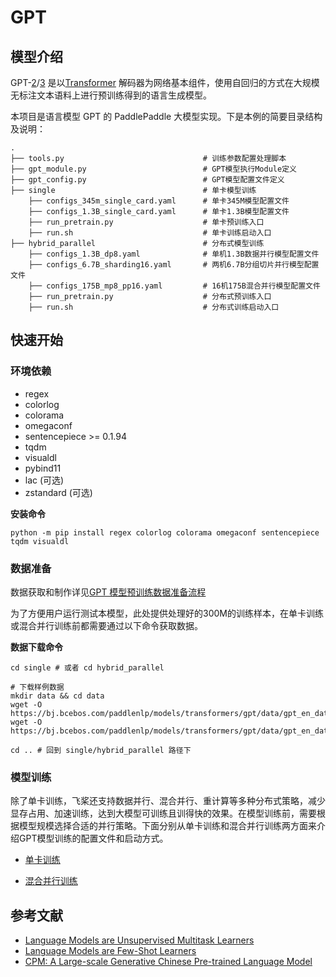 # GPT

## 模型介绍
GPT-[2](https://cdn.openai.com/better-language-models/language_models_are_unsupervised_multitask_learners.pdf)/[3](https://arxiv.org/pdf/2005.14165.pdf) 是以[Transformer](https://arxiv.org/abs/1706.03762) 解码器为网络基本组件，使用自回归的方式在大规模无标注文本语料上进行预训练得到的语言生成模型。

本项目是语言模型 GPT 的 PaddlePaddle 大模型实现。下是本例的简要目录结构及说明：

```text
.
├── tools.py                               # 训练参数配置处理脚本
├── gpt_module.py                          # GPT模型执行Module定义
├── gpt_config.py                          # GPT模型配置文件定义
├── single                                 # 单卡模型训练
    ├── configs_345m_single_card.yaml      # 单卡345M模型配置文件
    ├── configs_1.3B_single_card.yaml      # 单卡1.3B模型配置文件
    ├── run_pretrain.py                    # 单卡预训练入口
    ├── run.sh                             # 单卡训练启动入口
├── hybrid_parallel                        # 分布式模型训练
    ├── configs_1.3B_dp8.yaml              # 单机1.3B数据并行模型配置文件
    ├── configs_6.7B_sharding16.yaml       # 两机6.7B分组切片并行模型配置文件
    ├── configs_175B_mp8_pp16.yaml         # 16机175B混合并行模型配置文件
    ├── run_pretrain.py                    # 分布式预训练入口
    ├── run.sh                             # 分布式训练启动入口
```

## 快速开始

### 环境依赖

- regex
- colorlog
- colorama
- omegaconf
- sentencepiece >= 0.1.94
- tqdm
- visualdl
- pybind11
- lac (可选)
- zstandard (可选)

**安装命令**
```shell
python -m pip install regex colorlog colorama omegaconf sentencepiece tqdm visualdl 
```

### 数据准备

数据获取和制作详见[GPT 模型预训练数据准备流程](https://github.com/PaddlePaddle/FleetX/tree/develop/fleetx/data/data_tools/gpt)

为了方便用户运行测试本模型，此处提供处理好的300M的训练样本，在单卡训练或混合并行训练前都需要通过以下命令获取数据。

**数据下载命令**
```shell
cd single # 或者 cd hybrid_parallel

# 下载样例数据
mkdir data && cd data
wget -O https://bj.bcebos.com/paddlenlp/models/transformers/gpt/data/gpt_en_dataset_300m_ids.npy
wget -O https://bj.bcebos.com/paddlenlp/models/transformers/gpt/data/gpt_en_dataset_300m_idx.npz

cd .. # 回到 single/hybrid_parallel 路径下
```

### 模型训练

除了单卡训练，飞桨还支持数据并行、混合并行、重计算等多种分布式策略，减少显存占用、加速训练，达到大模型可训练且训得快的效果。在模型训练前，需要根据模型规模选择合适的并行策略。下面分别从单卡训练和混合并行训练两方面来介绍GPT模型训练的配置文件和启动方式。



- [单卡训练](./single/README.md)

- [混合并行训练](./hybrid_parallel/README.md)


## 参考文献
- [Language Models are Unsupervised Multitask Learners](https://cdn.openai.com/better-language-models/language_models_are_unsupervised_multitask_learners.pdf)
- [Language Models are Few-Shot Learners](https://arxiv.org/pdf/2005.14165.pdf)
- [CPM: A Large-scale Generative Chinese Pre-trained Language Model](https://arxiv.org/abs/2012.00413)
